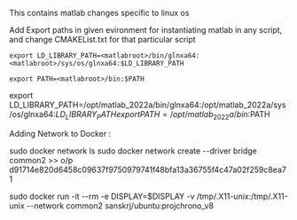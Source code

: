 This contains matlab changes specific to linux os 

Add Export paths in given evironment for instantiating matlab in any script, and change CMAKEList.txt for that particular script

`export LD_LIBRARY_PATH=<matlabroot>/bin/glnxa64:<matlabroot>/sys/os/glnxa64:$LD_LIBRARY_PATH`

`export PATH=<matlabroot>/bin:$PATH`

export LD_LIBRARY_PATH=/opt/matlab_2022a/bin/glnxa64:/opt/matlab_2022a/sys/os/glnxa64:$LD_LIBRARY_PATH
export PATH=/opt/matlab_2022a/bin:$PATH


Adding Network to Docker :

 sudo docker network ls
sudo docker network create --driver bridge common2 >> o/p d91714e820d6458c09637f9750979741f48bfa13a36755f4c47a02f259c8ea71

sudo docker run -it --rm -e DISPLAY=$DISPLAY -v /tmp/.X11-unix:/tmp/.X11-unix --network common2 sanskrj/ubuntu:projchrono_v8

